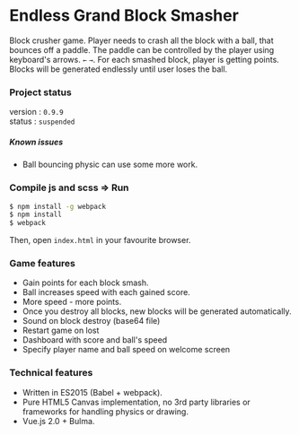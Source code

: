 # Endless Grand Block Smasher

Block crusher game. Player needs to crash all the block with a ball, that bounces off a paddle. The paddle can be controlled by the player using keyboard's arrows. `←` `→`. For each smashed block, player is getting points. Blocks will be generated endlessly until user loses the ball.

### Project status

version : `0.9.9` </br>
status : `suspended`

##### Known issues

 - Ball bouncing physic can use some more work. 

### Compile js and scss => Run

```bash
$ npm install -g webpack
$ npm install
$ webpack
```

Then, open `index.html` in your favourite browser.

### Game features

 - Gain points for each block smash.
 - Ball increases speed with each gained score.
 - More speed - more points.
 - Once you destroy all blocks, new blocks will be generated automatically.
 - Sound on block destroy (base64 file)
 - Restart game on lost
 - Dashboard with score and ball's speed
 - Specify player name and ball speed on welcome screen
 
### Technical features

 - Written in ES2015 (Babel + webpack).
 - Pure HTML5 Canvas implementation, no 3rd party libraries or frameworks for handling physics or drawing.
 - Vue.js 2.0 + Bulma.
 
